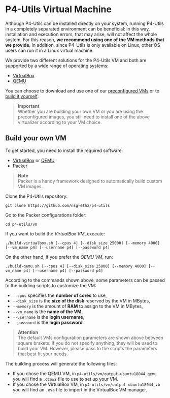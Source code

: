 # P4-Utils Virtual Machine

Although P4-Utils can be installed directly on your system, running P4-Utils in a completely separated
environment can be beneficial: in this way, installation and execution errors, that may arise, will not
affect the whole system. For this reason, **we recommend using one of the VM methods that we provide**.
In addition, since P4-Utils is only available on Linux, other OS users can run it in a Linux virtual machine.

We provide two different solutions for the P4-Utils VM and both are supported by a wide range of 
operating systems:

- [VirtualBox](https://www.virtualbox.org/)
- [QEMU](https://www.qemu.org/)

You can choose to download and use one of our 
[preconfigured VMs](https://nsg-ethz.github.io/p4-utils/installation.html#use-our-preconfigured-vm)
or to [build it yourself](#build-your-own-vm).

> **Important**  
> Whether you are building your own VM or you are using the preconfigured images, you still
> need to install one of the above virtualizer according to your VM choice.

## Build your own VM

To get started, you need to install the required software:

- [VirtualBox](https://www.virtualbox.org/) or [QEMU](https://www.qemu.org/)
- [Packer](https://www.packer.io/)

> **Note**  
> Packer is a handy framework designed to automatically build custom VM images.

Clone the P4-Utils repository:

```
git clone https://github.com/nsg-ethz/p4-utils
```

Go to the Packer configurations folder:

```
cd p4-utils/vm
```

If you want to build the *VirtualBox VM*, execute:

```
./build-virtualbox.sh [--cpus 4] [--disk_size 25000] [--memory 4000] [--vm_name p4] [--username p4] [--password p4]
```

On the other hand, if you prefer the *QEMU VM*, run:

```
./build-qemu.sh [--cpus 4] [--disk_size 25000] [--memory 4000] [--vm_name p4] [--username p4] [--password p4]
```

According to the commands shown above, some parameters can be passed to the building scripts
to customize the VM:

- ``--cpus`` specifies the **number of cores** to use,
- ``--disk_size`` is the **size of the disk** reserved by the VM in MBytes,
- ``--memory`` is the amount of **RAM** to assign to the VM in MBytes,
- ``--vm_name`` is the **name of the VM**,
- ``--username`` is the **login username**,
- ``--password`` is the **login password**.

> **Attention**  
> The default VMs configuration parameters are shown above between square brakets. If you do not 
> specify anything, they will be used to build your VM. However, please pass to the scripts the
> parameters that best fit your needs.

The building process will generate the following files:

- If you chose the QEMU VM, in `p4-utils/vm/output-ubuntu18044_qemu` you will find
  a `.qcow2` file to use to set up your VM.
- If you chose the VirtualBox VM, in `p4-utils/vm/output-ubuntu18044_vb` you will
  find an `.ova` file to import in the VirtualBox VM manager.